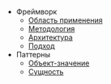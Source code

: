 * Фреймворк
    * [Область применения](/)
    * [Методология](methodology)
    * [Архитектура](architecture)
    * [Подход](way)
* Паттерны
    * [Объект-значение](patterns/value)
    * [Сущность](patterns/entity)
    